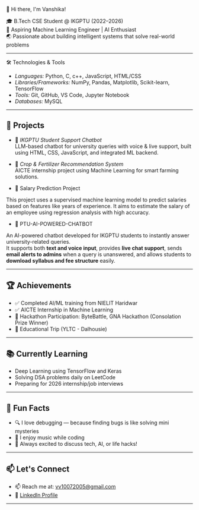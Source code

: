 👋 Hi there, I'm Vanshika!

🎓 B.Tech CSE Student @ IKGPTU (2022–2026)  
🤖 Aspiring Machine Learning Engineer | AI Enthusiast  
🌏 Passionate about building intelligent systems that solve real-world problems  

---
🛠️ Technologies & Tools

- *Languages:* Python, C, c++, JavaScript, HTML/CSS  
- *Libraries/Frameworks:* NumPy, Pandas, Matplotlib, Scikit-learn, TensorFlow
- *Tools:* Git, GitHub, VS Code, Jupyter Notebook  
- *Databases:* MySQL 

---

## 🚀 Projects

- 🧠 *IKGPTU Student Support Chatbot*  
  LLM-based chatbot for university queries with voice & live support, built using HTML, CSS, JavaScript, and integrated ML backend.

- 🌾 *Crop & Fertilizer Recommendation System*  
  AICTE internship project using Machine Learning for smart farming solutions.

-  💼 Salary Prediction Project

This project uses a supervised machine learning model to predict salaries based on features like years of experience.
It aims to estimate the salary of an employee using regression analysis with high accuracy.

- 🤖 PTU-AI-POWERED-CHATBOT

An AI-powered chatbot developed for IKGPTU students to instantly answer university-related queries.  
It supports both **text and voice input**, provides **live chat support**, sends **email alerts to admins** when a query is unanswered, and allows students to **download syllabus and fee structure** easily.

---

## 🏆 Achievements

- ✅ Completed AI/ML training from NIELIT Haridwar  
- ✅ AICTE Internship in Machine Learning  
- 🏅 Hackathon Participation: ByteBattle, GNA Hackathon (Consolation Prize Winner)  
- 🧳 Educational Trip (YLTC - Dalhousie)

---

## 📚 Currently Learning

- Deep Learning using TensorFlow and Keras
- Solving DSA problems daily on LeetCode
- Preparing for 2026 internship/job interviews

---

## 🎯 Fun Facts

- 🔍 I love debugging — because finding bugs is like solving mini mysteries
- 🎵 I enjoy music while coding 
- 💬 Always excited to discuss tech, AI, or life hacks!

---

## 📫 Let's Connect
- 📫 Reach me at: [vv10072005@gmail.com](mailto:vv10072005@gmail.com)
- 🔗 [LinkedIn Profile](https://www.linkedin.com/in/vanshika-sharma-689783282/)

---
